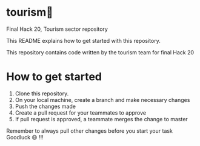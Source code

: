 # tourism🚩
Final Hack 20, Tourism sector repository

This README explains how to get started with this repository.

This repository contains code written by the tourism team for final Hack 20

# How to get started
1. Clone this repository.
2. On your local machine, create a branch and make necessary changes
3. Push the changes made
4. Create a pull request for your teammates to approve
5. If pull request is approved, a teammate merges the change to master

Remember to always pull other changes before you start your task Goodluck 😃 !!!

